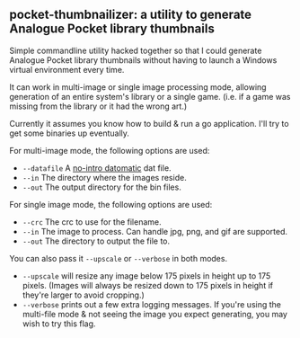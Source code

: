 ## pocket-thumbnailizer: a utility to generate Analogue Pocket library thumbnails

Simple commandline utility hacked together so that I could generate Analogue Pocket library thumbnails without having to launch a Windows virtual environment every time.

It can work in multi-image or single image processing mode, allowing generation of an entire system's library or a single game. (i.e. if a game was missing from the library or it had the wrong art.)

Currently it assumes you know how to build & run a go application. I'll try to get some binaries up eventually.

For multi-image mode, the following options are used:
* `--datafile` A [no-intro datomatic](https://datomatic.no-intro.org) dat file.
* `--in` The directory where the images reside.
* `--out` The output directory for the bin files.

For single image mode, the following options are used:
* `--crc` The crc to use for the filename.
* `--in` The image to process. Can handle jpg, png, and gif are supported.
* `--out` The directory to output the file to.

You can also pass it `--upscale` or `--verbose` in both modes.

* `--upscale` will resize any image below 175 pixels in height up to 175 pixels. (Images will always be resized down to 175 pixels in height if they're larger to avoid cropping.)
* `--verbose` prints out a few extra logging messages. If you're using the multi-file mode & not seeing the image you expect generating, you may wish to try this flag.
